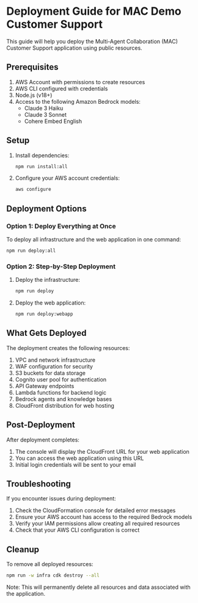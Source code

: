 # Deployment Guide for MAC Demo Customer Support

This guide will help you deploy the Multi-Agent Collaboration (MAC) Customer Support application using public resources.

## Prerequisites

1. AWS Account with permissions to create resources
2. AWS CLI configured with credentials
3. Node.js (v18+)
4. Access to the following Amazon Bedrock models:
   - Claude 3 Haiku
   - Claude 3 Sonnet
   - Cohere Embed English

## Setup

1. Install dependencies:
   ```bash
   npm run install:all
   ```

2. Configure your AWS account credentials:
   ```bash
   aws configure
   ```

## Deployment Options

### Option 1: Deploy Everything at Once

To deploy all infrastructure and the web application in one command:

```bash
npm run deploy:all
```

### Option 2: Step-by-Step Deployment

1. Deploy the infrastructure:
   ```bash
   npm run deploy
   ```

2. Deploy the web application:
   ```bash
   npm run deploy:webapp
   ```

## What Gets Deployed

The deployment creates the following resources:

1. VPC and network infrastructure
2. WAF configuration for security
3. S3 buckets for data storage
4. Cognito user pool for authentication
5. API Gateway endpoints
6. Lambda functions for backend logic
7. Bedrock agents and knowledge bases
8. CloudFront distribution for web hosting

## Post-Deployment

After deployment completes:

1. The console will display the CloudFront URL for your web application
2. You can access the web application using this URL
3. Initial login credentials will be sent to your email

## Troubleshooting

If you encounter issues during deployment:

1. Check the CloudFormation console for detailed error messages
2. Ensure your AWS account has access to the required Bedrock models
3. Verify your IAM permissions allow creating all required resources
4. Check that your AWS CLI configuration is correct

## Cleanup

To remove all deployed resources:

```bash
npm run -w infra cdk destroy --all
```

Note: This will permanently delete all resources and data associated with the application.